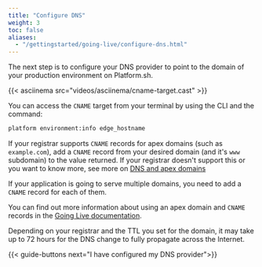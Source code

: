 ```yaml
---
title: "Configure DNS"
weight: 3
toc: false
aliases:
  - "/gettingstarted/going-live/configure-dns.html"
---
```


The next step is to configure your DNS provider to point to the domain of your production environment on Platform.sh.

{{< asciinema src="videos/asciinema/cname-target.cast" >}}

You can access the `CNAME` target from your terminal by using the CLI and the command:

```bash
platform environment:info edge_hostname
```

If your registrar supports `CNAME` records for apex domains (such as `example.com`),
add a `CNAME` record from your desired domain (and it's `www` subdomain) to the value returned.
If your registrar doesn't support this or you want to know more, see more on [DNS and apex domains](../../../domains/steps/dns.md)

If your application is going to serve multiple domains, you need to add a `CNAME` record for each of them.

You can find out more information about using an apex domain and `CNAME` records
in the [Going Live documentation](/domains/steps/dns.md).

Depending on your registrar and the TTL you set for the domain,
it may take up to 72 hours for the DNS change to fully propagate across the Internet.

{{< guide-buttons next="I have configured my DNS provider">}}
